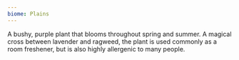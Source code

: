 ```yaml
---
biome: Plains
---
```

A bushy, purple plant that blooms throughout spring and summer. A magical cross between lavender and ragweed, the plant is used commonly as a room freshener, but is also highly allergenic to many people. 

